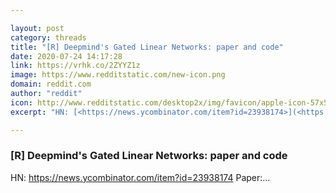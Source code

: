 ```yaml
---

layout: post
category: threads
title: "[R] Deepmind's Gated Linear Networks: paper and code"
date: 2020-07-24 14:17:28
link: https://vrhk.co/2ZYYZ1z
image: https://www.redditstatic.com/new-icon.png
domain: reddit.com
author: "reddit"
icon: http://www.redditstatic.com/desktop2x/img/favicon/apple-icon-57x57.png
excerpt: "HN: [<https://news.ycombinator.com/item?id=23938174>](<https://news.ycombinator.com/item?id=23938174>) Paper:..."

---
```


### [R] Deepmind's Gated Linear Networks: paper and code

HN: [<https://news.ycombinator.com/item?id=23938174>](<https://news.ycombinator.com/item?id=23938174>) Paper:...